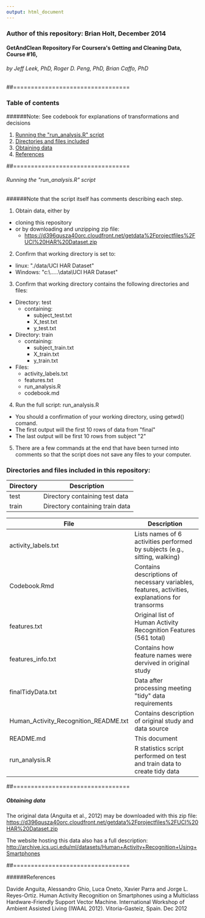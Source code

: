 ```yaml
---
output: html_document
---
```

### Author of this repository: Brian Holt, December 2014

#### GetAndClean Repository For Coursera's Getting and Cleaning Data, Course #16, 

###### by Jeff Leek, PhD, Roger D. Peng, PhD, Brian Caffo, PhD 

##=================================



### Table of contents

######Note: See codebook for explanations of transformations and decisions

1. [Running the "run_analysis.R" script](https://github.com/briholt100/GetAndClean/blob/master/README.md#running-the-run_analysisr-script)
2. [Directories and files included](https://github.com/briholt100/GetAndClean/blob/master/README.md#directories-and-files-included-in-this-repository)
3. [Obtaining data](https://github.com/briholt100/GetAndClean/blob/master/README.md#obtaining-data)
4. [References](https://github.com/briholt100/GetAndClean/blob/master/README.md#references)

##=================================

###### Running the "run_analysis.R" script
######Note that the script itself has comments describing each step.

1. Obtain data, either by
  + cloning this repository
  + or by downloading and unzipping zip file:
    + https://d396qusza40orc.cloudfront.net/getdata%2Fprojectfiles%2FUCI%20HAR%20Dataset.zip 
2. Confirm that working directory is set to:
  + linux: "./data/UCI HAR Dataset"
  + Windows: "c:\\.....\\data\\UCI HAR Dataset"
3. Confirm that working directory contains the following directories and files:
  + Directory: test
    + containing:
        + subject_test.txt
        + X_test.txt
        + y_test.txt
  + Directory: train
    + containing:
        + subject_train.txt
        + X_train.txt
        + y_train.txt
  + Files: 
    + activity_labels.txt
    + features.txt 
    + run_analysis.R
    + codebook.md
4. Run the full script: run_analysis.R
  + You should a confirmation of your working directory, using getwd() comand.
  + The first output will the first 10 rows of data from "final"
  + The last output will be first 10 rows from subject "2"
5. There are a few commands at the end that have been turned into comments so that the script does not save any files to your computer.

### Directories and files included in this repository:

Directory  |   Description
---|---
test|Directory containing test data
train|Directory containing train data


File     |   Description
---|---
activity_labels.txt|Lists names of 6 activities performed by subjects (e.g., sitting, walking)
Codebook.Rmd|Contains descriptions of necessary variables, features, activities, explanations for transorms
features.txt|Original list of Human Activity Recognition Features (561 total)
features_info.txt|Contains how feature names were dervived in original study
finalTidyData.txt|Data after processing meeting "tidy" data requirements
Human_Activity_Recognition_README.txt|Contains description of original study and data source
README.md|This document
run_analysis.R|R statistics script performed on test and train data to create tidy data



##=================================

##### Obtaining data


The original data (Anguita et al., 2012) may be downloaded with this zip file:
https://d396qusza40orc.cloudfront.net/getdata%2Fprojectfiles%2FUCI%20HAR%20Dataset.zip 

The website hosting this data also has a full description:
http://archive.ics.uci.edu/ml/datasets/Human+Activity+Recognition+Using+Smartphones

##=================================

######References

Davide Anguita, Alessandro Ghio, Luca Oneto, Xavier Parra and Jorge L. Reyes-Ortiz. Human Activity Recognition on Smartphones using a Multiclass Hardware-Friendly Support Vector Machine. International Workshop of Ambient Assisted Living (IWAAL 2012). Vitoria-Gasteiz, Spain. Dec 2012
